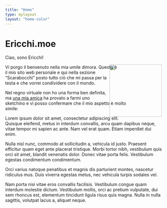 ```yaml
---
title: "Home"
type: mylayout
layout: "home-color"
---
```


# Ericchi.moe

Ciao, sono Ericchi!

<img class="pic" style="float: right; width: 12em; background-clip: content-box; shape-outside: polygon(30% 34%, 7% 20%, 30% 0, 71% 0, 86% 18%, 87% 43%, 100% 48%, 73% 100%, 36% 100%, 36% 69%, 0 61%, 3% 50%);" src="portrait.png">

Vi porgo il benvenuto nella mia umile dimora. Questo è il mio sito web personale e qui nella sezione “Scarabocchi” posto tutto ciò che mi passa per la testa e che vorrei condividere con il mondo.

Nel regno virtuale non ho una forma ben definita, ma [una mia amica](https://www.facebook.com/mathelt.6) ha provato a farmi uno sketchino e vi posso confermare che il mio aspetto è molto simile:

Lorem ipsum dolor sit amet, consectetur adipiscing elit. Quisque eleifend, metus in interdum convallis, arcu quam dapibus neque, vitae tempor mi sapien ac ante. Nam vel erat quam. Etiam imperdiet dui enim.

Nulla nisl nunc, commodo at sollicitudin a, vehicula id justo. Praesent efficitur quam eget ante placerat tristique. Morbi tortor nibh, vestibulum quis orci sit amet, blandit venenatis dolor. Donec vitae porta felis. Vestibulum egestas condimentum condimentum.

Orci varius natoque penatibus et magnis dis parturient montes, nascetur ridiculus mus. Duis viverra egestas metus, nec vehicula turpis sodales vel.

Nam porta nisi vitae eros convallis facilisis. Vestibulum congue quam interdum molestie dictum. Vestibulum mollis, orci ac pretium vulputate, dui sem rhoncus est, elementum tincidunt ligula risus quis magna. Nulla in nulla sagittis, volutpat lacus a, aliquet neque.

